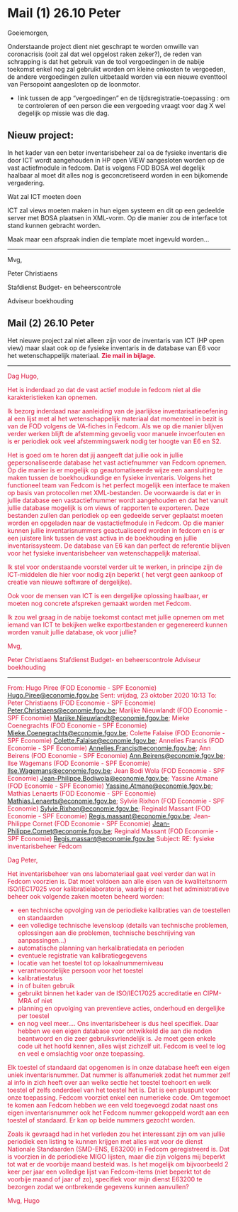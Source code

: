 # Mail (1) 26.10 Peter

Goeiemorgen,

Onderstaande project dient niet geschrapt te worden omwille van coronacrisis (ooit zal dat wel opgelost raken zeker?), de reden van schrapping is dat het gebruik  van de tool vergoedingen in de nabije toekomst enkel nog zal gebruikt worden om kleine onkosten te vergoeden, de andere vergoedingen zullen uitbetaald worden via een nieuwe eventtool van Persopoint aangesloten op de loonmotor.

- link tussen de app “vergoedingen” en de tijdsregistratie-toepassing : om te controleren of een person die een vergoeding vraagt voor dag X wel degelijk op missie was die dag.

## Nieuw project:

In het kader van een beter inventarisbeheer zal oa de fysieke inventaris die door ICT wordt aangehouden in HP open VIEW aangesloten worden op de vast actiefmodule in fedcom. Dat is volgens FOD BOSA wel degelijk haalbaar al moet dit alles nog is geconcretiseerd worden in een bijkomende vergadering.

Wat zal ICT moeten doen

ICT zal views moeten maken in hun eigen systeem en dit op een gedeelde server met BOSA plaatsen in XML-vorm. Op die manier zou de interface tot stand kunnen gebracht worden.

Maak maar een afspraak indien die template moet ingevuld worden…

--- 

Mvg,

Peter Christiaens  

Stafdienst Budget- en beheerscontrole

Adviseur boekhouding

## Mail (2) 26.10 Peter

Het nieuwe project zal niet alleen zijn voor de inventaris van ICT (HP open view) maar slaat ook op de fysieke inventaris in de database van E6 voor het wetenschappelijk materiaal. <font color="crimson"><b>Zie mail in bijlage.</b></font>

---

<div style="color: crimson">

Dag Hugo,

Het is inderdaad zo dat de vast actief module in fedcom niet al die karakteristieken kan opnemen.

Ik bezorg inderdaad naar aanleiding van de jaarlijkse inventarisatieoefening al een lijst met al het wetenschappelijk materiaal dat momenteel in bezit is van de FOD volgens de VA-fiches in Fedcom. Als we op die manier blijven verder werken blijft de afstemming gevoelig voor manuele invoerfouten en is er periodiek ook veel afstemmingswerk nodig ter hoogte van E6 en S2. 

Het is goed om te horen dat jij aangeeft dat jullie ook in jullie gepersonaliseerde database het vast actiefnummer van Fedcom opnemen. Op die manier is er mogelijk op geautomatiseerde wijze een aansluiting te maken tussen de boekhoudkundige en fysieke inventaris. Volgens het functioneel team van Fedcom is het perfect mogelijk een interface te maken op basis van protocollen met XML-bestanden. De voorwaarde is dat er in jullie database een vastactiefnummer wordt aangehouden en dat het vanuit jullie database mogelijk is om views of rapporten te exporteren. Deze bestanden zullen dan periodiek op een gedeelde server geplaatst moeten worden en opgeladen naar de vastactiefmodule in Fedcom. Op die manier kunnen jullie inventarisnummers geactualiseerd worden in fedcom en is er een juistere link tussen de vast activa in de boekhouding en jullie inventarissysteem. De database van E6 kan dan perfect de referentie blijven voor het fysieke inventarisbeheer van wetenschappelijk materiaal.

Ik stel voor onderstaande voorstel verder uit te werken, in principe zijn de ICT-middelen die hier voor nodig zijn beperkt ( het vergt geen aankoop of creatie van nieuwe software of dergelijke).

Ook voor de mensen van ICT is een dergelijke oplossing haalbaar, er moeten nog concrete afspreken gemaakt worden met Fedcom.

Ik zou wel graag in de nabije toekomst contact met jullie opnemen om met iemand van ICT te bekijken welke exportbestanden er gegenereerd kunnen worden vanuit jullie database, ok voor jullie?

Mvg,

Peter Christiaens 
Stafdienst Budget- en beheerscontrole
Adviseur boekhouding

---

From: Hugo Piree (FOD Economie - SPF Economie) <Hugo.Piree@economie.fgov.be> 
Sent: vrijdag, 23 oktober 2020 10:13
To: Peter Christiaens (FOD Economie - SPF Economie) <Peter.Christiaens@economie.fgov.be>; Marijke Nieuwlandt (FOD Economie - SPF Economie) <Marijke.Nieuwlandt@economie.fgov.be>; Mieke Coenegrachts (FOD Economie - SPF Economie) <Mieke.Coenegrachts@economie.fgov.be>; Colette Falaise (FOD Economie - SPF Economie) <Colette.Falaise@economie.fgov.be>; Annelies Francis (FOD Economie - SPF Economie) <Annelies.Francis@economie.fgov.be>; Ann Beirens (FOD Economie - SPF Economie) <Ann.Beirens@economie.fgov.be>; Ilse Wagemans (FOD Economie - SPF Economie) <Ilse.Wagemans@economie.fgov.be>; Jean Bodi Wola (FOD Economie - SPF Economie) <Jean-Philippe.Bodiwola@economie.fgov.be>; Yassine Atmane (FOD Economie - SPF Economie) <Yassine.Atmane@economie.fgov.be>; Mathias Lenaerts (FOD Economie - SPF Economie) <Mathias.Lenaerts@economie.fgov.be>; Sylvie Rixhon (FOD Economie - SPF Economie) <Sylvie.Rixhon@economie.fgov.be>; Reginald Massant (FOD Economie - SPF Economie) <Regis.massant@economie.fgov.be>; Jean-Philippe Cornet (FOD Economie - SPF Economie) <Jean-Philippe.Cornet@economie.fgov.be>; Reginald Massant (FOD Economie - SPF Economie) <Regis.massant@economie.fgov.be>
Subject: RE: fysieke inventarisbeheer Fedcom

Dag Peter,

Het inventarisbeheer van ons labomateriaal gaat veel verder dan wat in Fedcom voorzien is. Dat moet voldoen aan alle eisen van de kwaliteitsnorm ISO/IEC17025 voor kalibratielaboratoria, waarbij er naast het administratieve beheer ook volgende zaken moeten beheerd worden:
-	een technische opvolging van de periodieke kalibraties van de toestellen en standaarden
-	een volledige technische levensloop (details van technische problemen, oplossingen aan die problemen, technische beschrijving van aanpassingen…)
-	automatische planning van herkalibratiedata en perioden
-	eventuele registratie van kalibratiegegevens
-	locatie van het toestel tot op lokaalnummerniveau
-	verantwoordelijke persoon voor het toestel
-	kalibratiestatus
-	in of buiten gebruik
-	gebruikt binnen het kader van de ISO/IEC17025 accreditatie en CIPM-MRA of niet
-	planning en opvolging van preventieve acties, onderhoud en dergelijke per toestel
-	en nog veel meer….
Ons inventarisbeheer is dus heel specifiek. Daar hebben we een eigen database voor ontwikkeld die aan die noden beantwoord en die zeer gebruiksvriendelijk is. Je moet geen enkele code uit het hoofd kennen, alles wijst zichzelf uit. Fedcom is veel te log en veel e omslachtig voor onze toepassing. 

Elk toestel of standaard dat opgenomen is in onze database heeft een eigen uniek inventarisnummer. Dat nummer is alfanumeriek zodat het nummer zelf al info in zich heeft over aan welke sectie het toestel toehoort en welk toestel of zelfs onderdeel van het toestel het is. Dat is een pluspunt voor onze toepassing. Fedcom voorziet enkel een numerieke code. Om tegemoet te komen aan Fedcom hebben we een veld toegevoegd zodat naast ons eigen inventarisnummer ook het Fedcom nummer gekoppeld wordt aan een toestel of standaard. Er kan op beide nummers gezocht worden.

Zoals ik gevraagd had in het verleden zou het interessant zijn om van jullie periodiek een listing te kunnen krijgen met alles wat voor de dienst Nationale Standaarden (SMD-ENS, E63200) in Fedcom geregistreerd is. Dat is voorzien in de periodieke MIGO lijsten, maar die zijn volgens mij beperkt tot wat er de voorbije maand besteld was. Is het mogelijk om bijvoorbeeld 2 keer per jaar een volledige lijst van Fedcom-items (niet beperkt tot de voorbije maand of jaar of zo), specifiek voor mijn dienst E63200 te bezorgen zodat we ontbrekende gegevens kunnen aanvullen?

Mvg,
Hugo

</div>